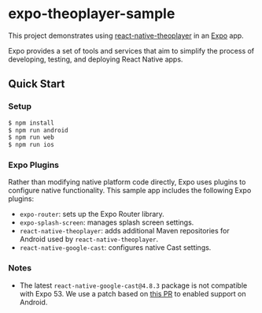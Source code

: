 # expo-theoplayer-sample

This project demonstrates using [react-native-theoplayer](https://github.com/THEOplayer/react-native-theoplayer)
in an [Expo](https://expo.dev/) app.

Expo provides a set of tools and services that aim to simplify the process of developing, testing, and deploying
React Native apps.

## Quick Start

### Setup

```bash
$ npm install
$ npm run android
$ npm run web
$ npm run ios
```

### Expo Plugins

Rather than modifying native platform code directly, Expo uses plugins to configure native functionality. This sample app includes the following Expo plugins:

- `expo-router`: sets up the Expo Router library.
- `expo-splash-screen`: manages splash screen settings.
- `react-native-theoplayer`: adds additional Maven repositories for Android used by `react-native-theoplayer`.
- `react-native-google-cast`: configures native Cast settings.

### Notes

- The latest `react-native-google-cast@4.8.3` package is not compatible with Expo 53. We use a patch based on [this PR](https://github.com/react-native-google-cast/react-native-google-cast/pull/566) to enabled support on Android.
